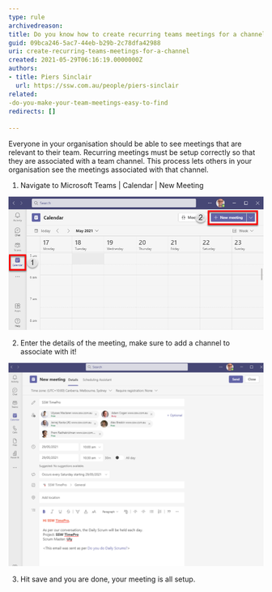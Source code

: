 ```yaml
---
type: rule
archivedreason: 
title: Do you know how to create recurring teams meetings for a channel?
guid: 09bca246-5ac7-44eb-b29b-2c78dfa42988
uri: create-recurring-teams-meetings-for-a-channel
created: 2021-05-29T06:16:19.0000000Z
authors:
- title: Piers Sinclair
  url: https://ssw.com.au/people/piers-sinclair
related:
-do-you-make-your-team-meetings-easy-to-find
redirects: []

---
```


Everyone in your organisation should be able to see meetings that are relevant to their team. Recurring meetings must be setup correctly so that they are associated with a team channel. This process lets others in your organisation see the meetings associated with that channel.

1. Navigate to Microsoft Teams | Calendar | New Meeting

![Figure: Navigate to Microsoft Teams | Calendar | New Meeting](Microsoft-Teams-New-Meeting.png)

2. Enter the details of the meeting, make sure to add a channel to associate with it!

![Figure: Enter the details of the meeting, make sure to add a channel to associate with it!](Microsoft-Teams-New-Meeting-Setup.png)

3. Hit save and you are done, your meeting is all setup.

